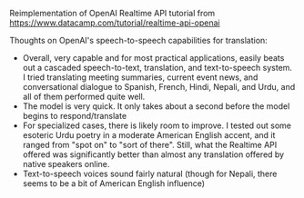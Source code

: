 Reimplementation of OpenAI Realtime API tutorial from https://www.datacamp.com/tutorial/realtime-api-openai

Thoughts on OpenAI's speech-to-speech capabilities for translation:
- Overall, very capable and for most practical applications, easily beats out a cascaded speech-to-text, translation, and text-to-speech system. I tried translating meeting summaries, current event news, and conversational dialogue to Spanish, French, Hindi, Nepali, and Urdu, and all of them performed quite well.
- The model is very quick. It only takes about a second before the model begins to respond/translate
- For specialized cases, there is likely room to improve. I tested out some esoteric Urdu poetry in a moderate American English accent, and it ranged from "spot on" to "sort of there". Still, what the Realtime API offered was significantly better than almost any translation offered by native speakers online.
- Text-to-speech voices sound fairly natural (though for Nepali, there seems to be a bit of American English influence)
